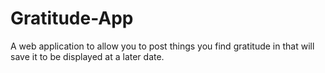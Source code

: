 # Gratitude-App
A web application to allow you to post things you find gratitude in that will save it to be displayed at a later date.
